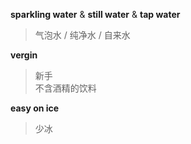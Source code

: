**sparkling water** & **still water** & **tap water**

> 气泡水 / 纯净水 / 自来水

**vergin**

> 新手  
> 不含酒精的饮料

**easy on ice**

> 少冰